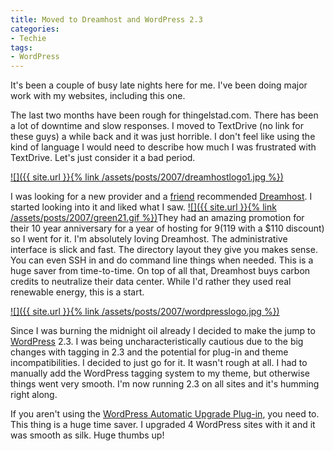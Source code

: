 ```yaml
---
title: Moved to Dreamhost and WordPress 2.3
categories:
- Techie
tags:
- WordPress
---
```


It's been a couple of busy late nights here for me. I've been doing major work with my websites, including this one.

The last two months have been rough for thingelstad.com. There has been a lot of downtime and slow responses. I moved to TextDrive (no link for these guys) a while back and it was just horrible. I don't feel like using the kind of language I would need to describe how much I was frustrated with TextDrive. Let's just consider it a bad period.

[![]({{ site.url }}{% link /assets/posts/2007/dreamhostlogo1.jpg %})](http://www.dreamhost.com/)

I was looking for a new provider and a [friend](http://www.raanan.com/) recommended [Dreamhost](http://www.dreamhost.com/). I started looking into it and liked what I saw. [![]({{ site.url }}{% link /assets/posts/2007/green21.gif %})](http://www.dreamhost.com/green.cgi)They had an amazing promotion for their 10 year anniversary for a year of hosting for $9 ($119 with a $110 discount) so I went for it. I'm absolutely loving Dreamhost. The administrative interface is slick and fast. The directory layout they give you makes sense. You can even SSH in and do command line things when needed. This is a huge saver from time-to-time. On top of all that, Dreamhost buys carbon credits to neutralize their data center. While I'd rather they used real renewable energy, this is a start.

[![]({{ site.url }}{% link /assets/posts/2007/wordpresslogo.jpg %})](http://wordpress.org/)

Since I was burning the midnight oil already I decided to make the jump to [WordPress](http://wordpress.org/) 2.3. I was being uncharacteristically cautious due to the big changes with tagging in 2.3 and the potential for plug-in and theme incompatibilities. I decided to just go for it. It wasn't rough at all. I had to manually add the WordPress tagging system to my theme, but otherwise things went very smooth. I'm now running 2.3 on all sites and it's humming right along.

If you aren't using the [WordPress Automatic Upgrade Plug-in](http://techie-buzz.com/wordpress-plugins/wordpress-automatic-upgrade-plugin.html), you need to. This thing is a huge time saver. I upgraded 4 WordPress sites with it and it was smooth as silk. Huge thumbs up!
